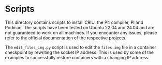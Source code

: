 # Scripts

This directory contains scripts to install CRIU, the P4 compiler, PI and Podman. The scripts have been tested on Ubuntu 22.04 and 24.04 and are not guaranteed to work on all machines. If you encounter any issues, please refer to the official documentation of the respective projects.

The `edit_files_img.py` script is used to edit the `files.img` file in a container checkpoint by rewriting the socket IP address. This is used by some of the examples to successfully restore containers with a changing IP address.